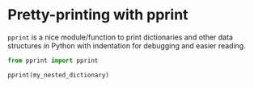 # Pretty-printing with pprint

`pprint` is a nice module/function to print dictionaries and other data
structures in Python with indentation for debugging and easier reading.

```python
from pprint import pprint

pprint(my_nested_dictionary)
```
